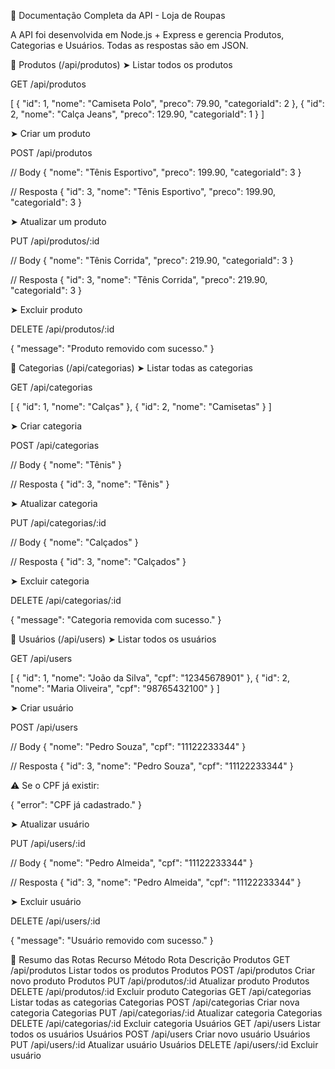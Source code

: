 📖 Documentação Completa da API - Loja de Roupas

A API foi desenvolvida em Node.js + Express e gerencia Produtos, Categorias e Usuários.
Todas as respostas são em JSON.

🔹 Produtos (/api/produtos)
➤ Listar todos os produtos

GET /api/produtos

[
  {
    "id": 1,
    "nome": "Camiseta Polo",
    "preco": 79.90,
    "categoriaId": 2
  },
  {
    "id": 2,
    "nome": "Calça Jeans",
    "preco": 129.90,
    "categoriaId": 1
  }
]

➤ Criar um produto

POST /api/produtos

// Body
{
  "nome": "Tênis Esportivo",
  "preco": 199.90,
  "categoriaId": 3
}

// Resposta
{
  "id": 3,
  "nome": "Tênis Esportivo",
  "preco": 199.90,
  "categoriaId": 3
}

➤ Atualizar um produto

PUT /api/produtos/:id

// Body
{
  "nome": "Tênis Corrida",
  "preco": 219.90,
  "categoriaId": 3
}

// Resposta
{
  "id": 3,
  "nome": "Tênis Corrida",
  "preco": 219.90,
  "categoriaId": 3
}

➤ Excluir produto

DELETE /api/produtos/:id

{ "message": "Produto removido com sucesso." }

🔹 Categorias (/api/categorias)
➤ Listar todas as categorias

GET /api/categorias

[
  { "id": 1, "nome": "Calças" },
  { "id": 2, "nome": "Camisetas" }
]

➤ Criar categoria

POST /api/categorias

// Body
{ "nome": "Tênis" }

// Resposta
{ "id": 3, "nome": "Tênis" }

➤ Atualizar categoria

PUT /api/categorias/:id

// Body
{ "nome": "Calçados" }

// Resposta
{ "id": 3, "nome": "Calçados" }

➤ Excluir categoria

DELETE /api/categorias/:id

{ "message": "Categoria removida com sucesso." }

🔹 Usuários (/api/users)
➤ Listar todos os usuários

GET /api/users

[
  {
    "id": 1,
    "nome": "João da Silva",
    "cpf": "12345678901"
  },
  {
    "id": 2,
    "nome": "Maria Oliveira",
    "cpf": "98765432100"
  }
]

➤ Criar usuário

POST /api/users

// Body
{
  "nome": "Pedro Souza",
  "cpf": "11122233344"
}

// Resposta
{
  "id": 3,
  "nome": "Pedro Souza",
  "cpf": "11122233344"
}


⚠️ Se o CPF já existir:

{ "error": "CPF já cadastrado." }

➤ Atualizar usuário

PUT /api/users/:id

// Body
{
  "nome": "Pedro Almeida",
  "cpf": "11122233344"
}

// Resposta
{
  "id": 3,
  "nome": "Pedro Almeida",
  "cpf": "11122233344"
}

➤ Excluir usuário

DELETE /api/users/:id

{ "message": "Usuário removido com sucesso." }

📌 Resumo das Rotas
Recurso	Método	Rota	Descrição
Produtos	GET	/api/produtos	Listar todos os produtos
Produtos	POST	/api/produtos	Criar novo produto
Produtos	PUT	/api/produtos/:id	Atualizar produto
Produtos	DELETE	/api/produtos/:id	Excluir produto
Categorias	GET	/api/categorias	Listar todas as categorias
Categorias	POST	/api/categorias	Criar nova categoria
Categorias	PUT	/api/categorias/:id	Atualizar categoria
Categorias	DELETE	/api/categorias/:id	Excluir categoria
Usuários	GET	/api/users	Listar todos os usuários
Usuários	POST	/api/users	Criar novo usuário
Usuários	PUT	/api/users/:id	Atualizar usuário
Usuários	DELETE	/api/users/:id	Excluir usuário
